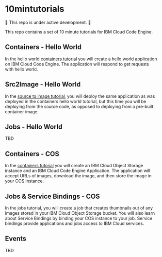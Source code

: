 # 10mintutorials

:construction: This repo is under active development. :construction:

This repo contains a set of 10 minute tutorials for IBM Cloud Code Engine. 

## Containers - Hello World
In the hello world [containers tutorial](containers-hello/README.md) you will create a hello world application on IBM Cloud Code Engine. The application will respond to get requests with hello world.

## Src2Image - Hello World
In the [source to image tutorial](source-image-hello/README.md), you will deploy the same application as was deployed in the containers hello world tutorial, but this time you will be deploying from the source code, as opposed to deploying from a pre-built container image.

## Jobs - Hello World
TBD

## Containers - COS
In the [containers tutorial](container/README.md) you will create an IBM Cloud Object Storage instance and an IBM Cloud Code Engine Application. The application will accept URLs of images, download the image, and then store the image in your COS instance.

## Jobs & Service Bindings - COS
In the jobs tutorial, you will create a job that creates thumbnails out of any images stored in your IBM Cloud Object Storage bucket. You will also learn about Service Bindings by binding your COS instance to your job. Service bindings provide applications and jobs access to IBM Cloud services.


## Events
TBD